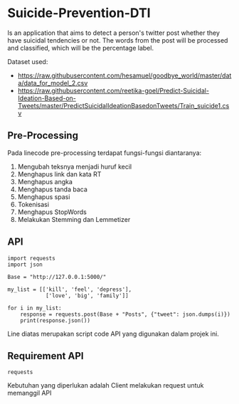 # Suicide-Prevention-DTI

Is an application that aims to detect a person's twitter post whether they have suicidal tendencies or not. The words from the post will be processed and classified, which will be the percentage label.

Dataset used:
- https://raw.githubusercontent.com/hesamuel/goodbye_world/master/data/data_for_model_2.csv
- https://raw.githubusercontent.com/reetika-goel/Predict-Suicidal-Ideation-Based-on-Tweets/master/PredictSuicidalIdeationBasedonTweets/Train_suicide1.csv


## Pre-Processing

Pada linecode pre-processing terdapat fungsi-fungsi diantaranya:
1. Mengubah teksnya menjadi huruf kecil
2. Menghapus link dan kata RT
3. Menghapus angka
4. Menghapus tanda baca
5. Menghapus spasi
6. Tokenisasi
7. Menghapus StopWords
8. Melakukan Stemming dan Lemmetizer

## API
```
import requests
import json

Base = "http://127.0.0.1:5000/"

my_list = [['kill', 'feel', 'depress'], 
            ['love', 'big', 'family']]

for i in my_list:
    response = requests.post(Base + "Posts", {"tweet": json.dumps(i)})
    print(response.json())
```
Line diatas merupakan script code API yang digunakan dalam projek ini.

## Requirement API
```
requests
```
Kebutuhan yang diperlukan adalah Client melakukan request untuk memanggil API
